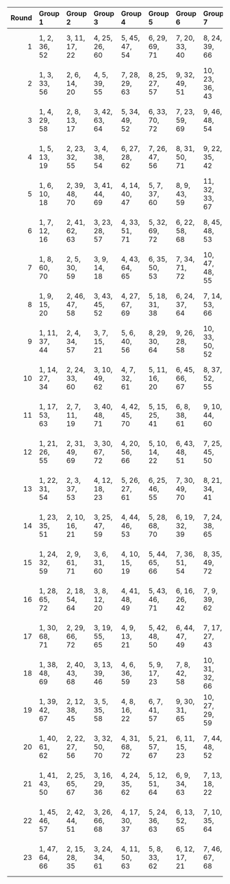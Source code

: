 |   Round | Group 1       | Group 2       | Group 3       | Group 4       | Group 5       | Group 6       | Group 7        | Group 8        | Group 9        | Group 10       | Group 11       | Group 12       | Group 13       | Group 14       | Group 15       | Group 16       | Group 17       | Group 18       |
|--------:|:--------------|:--------------|:--------------|:--------------|:--------------|:--------------|:---------------|:---------------|:---------------|:---------------|:---------------|:---------------|:---------------|:---------------|:---------------|:---------------|:---------------|:---------------|
|       1 | 1, 2, 36, 52  | 3, 11, 17, 22 | 4, 25, 26, 60 | 5, 45, 47, 54 | 6, 29, 69, 71 | 7, 20, 33, 40 | 8, 24, 39, 66  | 9, 16, 55, 68  | 10, 13, 38, 67 | 12, 28, 49, 50 | 14, 43, 58, 61 | 15, 42, 56, 72 | 18, 32, 48, 63 | 19, 34, 37, 62 | 21, 23, 30, 53 | 27, 35, 41, 46 | 31, 44, 57, 64 | 51, 59, 65, 70 |
|       2 | 1, 3, 33, 56  | 2, 6, 14, 20  | 4, 5, 39, 55  | 7, 28, 29, 63 | 8, 25, 27, 57 | 9, 32, 49, 51 | 10, 23, 36, 43 | 11, 24, 42, 69 | 12, 19, 58, 71 | 13, 16, 41, 70 | 15, 31, 52, 53 | 17, 46, 61, 64 | 18, 45, 59, 72 | 21, 35, 48, 66 | 22, 37, 40, 65 | 26, 30, 38, 44 | 34, 47, 60, 67 | 50, 54, 62, 68 |
|       3 | 1, 4, 29, 58  | 2, 8, 13, 17  | 3, 42, 63, 64 | 5, 34, 49, 52 | 6, 33, 70, 72 | 7, 23, 59, 69 | 9, 46, 48, 54  | 10, 25, 28, 53 | 11, 21, 31, 47 | 12, 14, 44, 67 | 15, 16, 27, 66 | 18, 39, 40, 51 | 19, 36, 38, 68 | 20, 43, 60, 62 | 22, 24, 30, 57 | 26, 32, 37, 41 | 35, 45, 55, 71 | 50, 56, 61, 65 |
|       4 | 1, 5, 13, 19  | 2, 23, 32, 55 | 3, 4, 38, 54  | 6, 27, 28, 62 | 7, 26, 47, 56 | 8, 31, 50, 71 | 9, 22, 35, 42  | 10, 24, 41, 68 | 11, 18, 57, 70 | 12, 15, 40, 69 | 14, 30, 51, 52 | 16, 45, 60, 63 | 17, 44, 58, 72 | 20, 34, 48, 65 | 21, 36, 39, 64 | 25, 29, 37, 43 | 33, 46, 59, 66 | 49, 53, 61, 67 |
|       5 | 1, 6, 10, 18  | 2, 39, 48, 70 | 3, 41, 44, 69 | 4, 14, 40, 47 | 5, 7, 37, 60  | 8, 9, 43, 59  | 11, 32, 33, 67 | 12, 29, 31, 61 | 13, 36, 53, 55 | 15, 24, 46, 50 | 16, 23, 52, 62 | 17, 20, 45, 51 | 19, 35, 56, 57 | 21, 27, 65, 68 | 22, 26, 63, 72 | 25, 30, 34, 42 | 28, 38, 64, 71 | 49, 54, 58, 66 |
|       6 | 1, 7, 12, 16  | 2, 41, 62, 63 | 3, 23, 28, 57 | 4, 33, 51, 71 | 5, 32, 69, 72 | 6, 22, 58, 68 | 8, 45, 48, 53  | 9, 27, 47, 52  | 10, 20, 30, 46 | 11, 13, 43, 66 | 14, 15, 26, 65 | 17, 38, 39, 50 | 18, 35, 37, 67 | 19, 42, 59, 61 | 21, 24, 29, 56 | 25, 31, 36, 40 | 34, 44, 54, 70 | 49, 55, 60, 64 |
|       7 | 1, 8, 60, 70  | 2, 5, 30, 59  | 3, 9, 14, 18  | 4, 43, 64, 65 | 6, 35, 50, 53 | 7, 34, 71, 72 | 10, 47, 48, 55 | 11, 26, 29, 54 | 12, 22, 25, 32 | 13, 15, 45, 68 | 16, 17, 28, 67 | 19, 40, 41, 52 | 20, 37, 39, 69 | 21, 44, 61, 63 | 23, 24, 31, 58 | 27, 33, 38, 42 | 36, 46, 49, 56 | 51, 57, 62, 66 |
|       8 | 1, 9, 15, 20  | 2, 46, 47, 58 | 3, 43, 45, 52 | 4, 27, 67, 69 | 5, 18, 31, 38 | 6, 24, 37, 64 | 7, 14, 53, 66  | 8, 11, 36, 65  | 10, 26, 70, 71 | 12, 41, 56, 59 | 13, 40, 54, 72 | 16, 30, 48, 61 | 17, 32, 35, 60 | 19, 21, 28, 51 | 22, 23, 34, 50 | 25, 33, 39, 44 | 29, 42, 55, 62 | 49, 57, 63, 68 |
|       9 | 1, 11, 37, 44 | 2, 4, 34, 57  | 3, 7, 15, 21  | 5, 6, 40, 56  | 8, 29, 30, 64 | 9, 26, 28, 58 | 10, 33, 50, 52 | 12, 24, 43, 70 | 13, 20, 49, 59 | 14, 17, 42, 71 | 16, 32, 53, 54 | 18, 47, 62, 65 | 19, 46, 60, 72 | 22, 36, 48, 67 | 23, 38, 41, 66 | 25, 35, 61, 68 | 27, 31, 39, 45 | 51, 55, 63, 69 |
|      10 | 1, 14, 27, 34 | 2, 24, 33, 60 | 3, 10, 49, 62 | 4, 7, 32, 61  | 5, 11, 16, 20 | 6, 45, 66, 67 | 8, 37, 52, 55  | 9, 36, 50, 72  | 12, 26, 48, 57 | 13, 28, 31, 56 | 15, 17, 47, 70 | 18, 19, 30, 69 | 21, 42, 43, 54 | 22, 39, 41, 71 | 23, 46, 63, 65 | 25, 38, 51, 58 | 29, 35, 40, 44 | 53, 59, 64, 68 |
|      11 | 1, 17, 53, 63 | 2, 7, 11, 19  | 3, 40, 48, 71 | 4, 42, 45, 70 | 5, 15, 25, 41 | 6, 8, 38, 61  | 9, 10, 44, 60  | 12, 33, 34, 68 | 13, 30, 32, 62 | 14, 37, 54, 56 | 16, 24, 47, 51 | 18, 21, 46, 52 | 20, 36, 57, 58 | 22, 28, 66, 69 | 23, 27, 64, 72 | 26, 31, 35, 43 | 29, 39, 49, 65 | 50, 55, 59, 67 |
|      12 | 1, 21, 26, 55 | 2, 31, 49, 69 | 3, 30, 67, 72 | 4, 20, 56, 66 | 5, 10, 14, 22 | 6, 43, 48, 51 | 7, 25, 45, 50  | 8, 18, 28, 44  | 9, 11, 41, 64  | 12, 13, 47, 63 | 15, 36, 37, 71 | 16, 33, 35, 65 | 17, 40, 57, 59 | 19, 24, 27, 54 | 23, 39, 60, 61 | 29, 34, 38, 46 | 32, 42, 52, 68 | 53, 58, 62, 70 |
|      13 | 1, 22, 31, 54 | 2, 3, 37, 53  | 4, 12, 18, 23 | 5, 26, 27, 61 | 6, 25, 46, 55 | 7, 30, 49, 70 | 8, 21, 34, 41  | 9, 24, 40, 67  | 10, 17, 56, 69 | 11, 14, 39, 68 | 13, 29, 50, 51 | 15, 44, 59, 62 | 16, 43, 57, 72 | 19, 33, 48, 64 | 20, 35, 38, 63 | 28, 36, 42, 47 | 32, 45, 58, 65 | 52, 60, 66, 71 |
|      14 | 1, 23, 35, 51 | 2, 10, 16, 21 | 3, 25, 47, 59 | 4, 44, 46, 53 | 5, 28, 68, 70 | 6, 19, 32, 39 | 7, 24, 38, 65  | 8, 15, 54, 67  | 9, 12, 37, 66  | 11, 27, 49, 71 | 13, 42, 57, 60 | 14, 41, 55, 72 | 17, 31, 48, 62 | 18, 33, 36, 61 | 20, 22, 29, 52 | 26, 34, 40, 45 | 30, 43, 56, 63 | 50, 58, 64, 69 |
|      15 | 1, 24, 32, 59 | 2, 9, 61, 71  | 3, 6, 31, 60  | 4, 10, 15, 19 | 5, 44, 65, 66 | 7, 36, 51, 54 | 8, 35, 49, 72  | 11, 25, 48, 56 | 12, 27, 30, 55 | 13, 23, 26, 33 | 14, 16, 46, 69 | 17, 18, 29, 68 | 20, 41, 42, 53 | 21, 38, 40, 70 | 22, 45, 62, 64 | 28, 34, 39, 43 | 37, 47, 50, 57 | 52, 58, 63, 67 |
|      16 | 1, 28, 65, 72 | 2, 18, 54, 64 | 3, 8, 12, 20  | 4, 41, 48, 49 | 5, 43, 46, 71 | 6, 16, 26, 42 | 7, 9, 39, 62   | 10, 11, 45, 61 | 13, 34, 35, 69 | 14, 31, 33, 63 | 15, 38, 55, 57 | 17, 24, 25, 52 | 19, 22, 47, 53 | 21, 37, 58, 59 | 23, 29, 67, 70 | 27, 32, 36, 44 | 30, 40, 50, 66 | 51, 56, 60, 68 |
|      17 | 1, 30, 68, 71 | 2, 29, 66, 72 | 3, 19, 55, 65 | 4, 9, 13, 21  | 5, 42, 48, 50 | 6, 44, 47, 49 | 7, 17, 27, 43  | 8, 10, 40, 63  | 11, 12, 46, 62 | 14, 35, 36, 70 | 15, 32, 34, 64 | 16, 39, 56, 58 | 18, 24, 26, 53 | 20, 23, 25, 54 | 22, 38, 59, 60 | 28, 33, 37, 45 | 31, 41, 51, 67 | 52, 57, 61, 69 |
|      18 | 1, 38, 48, 69 | 2, 40, 43, 68 | 3, 13, 39, 46 | 4, 6, 36, 59  | 5, 9, 17, 23  | 7, 8, 42, 58  | 10, 31, 32, 66 | 11, 28, 30, 60 | 12, 35, 52, 54 | 14, 24, 45, 49 | 15, 22, 51, 61 | 16, 19, 44, 50 | 18, 34, 55, 56 | 20, 26, 64, 67 | 21, 25, 62, 72 | 27, 37, 63, 70 | 29, 33, 41, 47 | 53, 57, 65, 71 |
|      19 | 1, 39, 42, 67 | 2, 12, 38, 45 | 3, 5, 35, 58  | 4, 8, 16, 22  | 6, 7, 41, 57  | 9, 30, 31, 65 | 10, 27, 29, 59 | 11, 34, 51, 53 | 13, 24, 44, 71 | 14, 21, 50, 60 | 15, 18, 43, 49 | 17, 33, 54, 55 | 19, 25, 63, 66 | 20, 47, 61, 72 | 23, 37, 48, 68 | 26, 36, 62, 69 | 28, 32, 40, 46 | 52, 56, 64, 70 |
|      20 | 1, 40, 61, 62 | 2, 22, 27, 56 | 3, 32, 50, 70 | 4, 31, 68, 72 | 5, 21, 57, 67 | 6, 11, 15, 23 | 7, 44, 48, 52  | 8, 26, 46, 51  | 9, 19, 29, 45  | 10, 12, 42, 65 | 13, 14, 25, 64 | 16, 37, 38, 49 | 17, 34, 36, 66 | 18, 41, 58, 60 | 20, 24, 28, 55 | 30, 35, 39, 47 | 33, 43, 53, 69 | 54, 59, 63, 71 |
|      21 | 1, 41, 43, 50 | 2, 25, 65, 67 | 3, 16, 29, 36 | 4, 24, 35, 62 | 5, 12, 51, 64 | 6, 9, 34, 63  | 7, 13, 18, 22  | 8, 47, 68, 69  | 10, 39, 54, 57 | 11, 38, 52, 72 | 14, 28, 48, 59 | 15, 30, 33, 58 | 17, 19, 26, 49 | 20, 21, 32, 71 | 23, 44, 45, 56 | 27, 40, 53, 60 | 31, 37, 42, 46 | 55, 61, 66, 70 |
|      22 | 1, 45, 46, 57 | 2, 42, 44, 51 | 3, 26, 66, 68 | 4, 17, 30, 37 | 5, 24, 36, 63 | 6, 13, 52, 65 | 7, 10, 35, 64  | 8, 14, 19, 23  | 9, 25, 69, 70  | 11, 40, 55, 58 | 12, 39, 53, 72 | 15, 29, 48, 60 | 16, 31, 34, 59 | 18, 20, 27, 50 | 21, 22, 33, 49 | 28, 41, 54, 61 | 32, 38, 43, 47 | 56, 62, 67, 71 |
|      23 | 1, 47, 64, 66 | 2, 15, 28, 35 | 3, 24, 34, 61 | 4, 11, 50, 63 | 5, 8, 33, 62  | 6, 12, 17, 21 | 7, 46, 67, 68  | 9, 38, 53, 56  | 10, 37, 51, 72 | 13, 27, 48, 58 | 14, 29, 32, 57 | 16, 18, 25, 71 | 19, 20, 31, 70 | 22, 43, 44, 55 | 23, 40, 42, 49 | 26, 39, 52, 59 | 30, 36, 41, 45 | 54, 60, 65, 69 |
